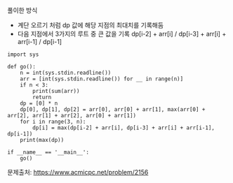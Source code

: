 풀이한 방식 
- 계단 오르기 처럼 dp 값에 해당 지점의 최대치를 기록해둠
- 다음 지점에서 3가지의 루트 중 큰 값을 기록 dp[i-2] + arr[i] / dp[i-3] + arr[i] + arr[i-1] / dp[i-1]
```python3
import sys

def go():
    n = int(sys.stdin.readline())
    arr = [int(sys.stdin.readline()) for __ in range(n)]
    if n < 3:
        print(sum(arr))
        return
    dp = [0] * n
    dp[0], dp[1], dp[2] = arr[0], arr[0] + arr[1], max(arr[0] + arr[2], arr[1] + arr[2], arr[0] + arr[1])
    for i in range(3, n):
        dp[i] = max(dp[i-2] + arr[i], dp[i-3] + arr[i] + arr[i-1], dp[i-1])
    print(max(dp))

if __name__ == '__main__':
    go()
```
문제출처: https://www.acmicpc.net/problem/2156

